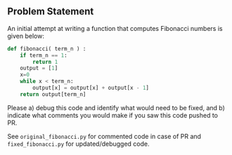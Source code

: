## Problem Statement
An initial attempt at writing a function that computes Fibonacci numbers is given below:

```python
def fibonacci( term_n ) :
    if term_n == 1:
        return 1
    output = [1]
    x=0
    while x < term_n:
        output[x] = output[x] + output[x - 1]
    return output[term_n]
```

Please
a) debug this code and identify what would need to be fixed, and
b) indicate what comments you would make if you saw this code pushed to PR.

See `original_fibonacci.py` for commented code in case of PR and `fixed_fibonacci.py` for updated/debugged code.